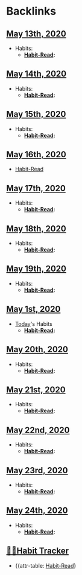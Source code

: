 
# Backlinks
## [May 13th, 2020](<May 13th, 2020.md>)
- Habits:
    - **[Habit-Read](<Habit-Read.md>):**

## [May 14th, 2020](<May 14th, 2020.md>)
- Habits:
    - **[Habit-Read](<Habit-Read.md>):**

## [May 15th, 2020](<May 15th, 2020.md>)
- Habits:
    - **[Habit-Read](<Habit-Read.md>):**

## [May 16th, 2020](<May 16th, 2020.md>)
- [Habit-Read](<Habit-Read.md>)

## [May 17th, 2020](<May 17th, 2020.md>)
- Habits:
    - **[Habit-Read](<Habit-Read.md>):**

## [May 18th, 2020](<May 18th, 2020.md>)
- Habits:
    - **[Habit-Read](<Habit-Read.md>):**

## [May 19th, 2020](<May 19th, 2020.md>)
- Habits:
    - **[Habit-Read](<Habit-Read.md>):**

## [May 1st, 2020](<May 1st, 2020.md>)
- [Today]([today](<today.md>))'s Habits
    - **[Habit-Read](<Habit-Read.md>):**

## [May 20th, 2020](<May 20th, 2020.md>)
- Habits:
    - **[Habit-Read](<Habit-Read.md>):**

## [May 21st, 2020](<May 21st, 2020.md>)
- Habits:
    - **[Habit-Read](<Habit-Read.md>):**

## [May 22nd, 2020](<May 22nd, 2020.md>)
- Habits:
    - **[Habit-Read](<Habit-Read.md>):**

## [May 23rd, 2020](<May 23rd, 2020.md>)
- Habits:
    - **[Habit-Read](<Habit-Read.md>):**

## [May 24th, 2020](<May 24th, 2020.md>)
- Habits:
    - **[Habit-Read](<Habit-Read.md>):**

## [🏃‍♂️Habit Tracker](<🏃‍♂️Habit Tracker.md>)
- {{attr-table: [Habit-Read](<Habit-Read.md>)}

